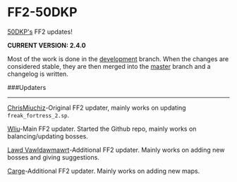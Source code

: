 FF2-50DKP
=========

[50DKP's](http://www.50dkp.com) FF2 updates!

**CURRENT VERSION:  2.4.0**

Most of the work is done in the [development](https://github.com/50DKP/FF2/tree/development) branch.  When the changes are considered stable, they are then merged into the [master](https://github.com/50DKP/FF2/tree/master) branch and a changelog is written.

###Updaters
***

[ChrisMiuchiz](https://github.com/ChrisMiuchiz)-Original FF2 updater, mainly works on updating `freak_fortress_2.sp`.

[Wliu](https://github.com/50Wliu)-Main FF2 updater.  Started the Github repo, mainly works on balancing/updating bosses.

[Lawd Vawldawmawrt](https://github.com/Lawdy)-Additional FF2 updater.  Mainly works on adding new bosses and giving suggestions.

[Carge](https://github.com/Carge/)-Additional FF2 updater.  Mainly works on adding new maps.
